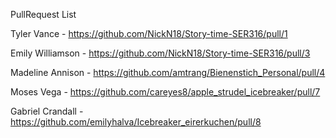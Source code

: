 PullRequest List

Tyler Vance - https://github.com/NickN18/Story-time-SER316/pull/1 

Emily Williamson - https://github.com/NickN18/Story-time-SER316/pull/3

Madeline Annison - https://github.com/amtrang/Bienenstich_Personal/pull/4

Moses Vega - https://github.com/careyes8/apple_strudel_icebreaker/pull/7

Gabriel Crandall - https://github.com/emilyhalva/Icebreaker_eirerkuchen/pull/8
